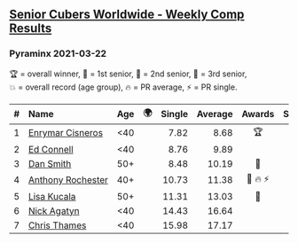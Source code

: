 <style>table {white-space: nowrap;}</style>
<link rel="stylesheet" type="text/css" href="/scw-comp/css/flags.css" />

## [Senior Cubers Worldwide - Weekly Comp Results](/scw-comp/results/)
### Pyraminx 2021-03-22

<span style="white-space: nowrap;">🏆 = overall winner</span>, <span style="white-space: nowrap;">🥇 = 1st senior</span>, <span style="white-space: nowrap;">🥈 = 2nd senior</span>, <span style="white-space: nowrap;">🥉 = 3rd senior</span>, <span style="white-space: nowrap;">💥 = overall record (age group)</span>, <span style="white-space: nowrap;">🔥 = PR average</span>, <span style="white-space: nowrap;">⚡ = PR single</span>.

| # | Name | Age | 🌍 | Single | Average | Awards | Solve 1 | Solve 2 | Solve 3 | Solve 4 | Solve 5 | Video |
| :--: | :-- | :--: | :--: | --: | --: | :--: | --: | --: | --: | --: | --: | :-- |
| 1 | [Enrymar Cisneros](../../persons/enrymar_cisneros/pyram.md) | <40 | <i class="flag flag-VE" /> | 7.82 | 8.68 | 🏆 | 8.27 | 9.27 | 7.82 | 8.50 | 10.20 | [Desktop](https://www.facebook.com/events/893368394782856/permalink/901865110599851) / [Mobile](https://m.facebook.com/events/893368394782856?view=permalink&id=901865110599851) |
| 2 | [Ed Connell](../../persons/ed_connell/pyram.md) | <40 | <i class="flag flag-IE" /> | 8.76 | 9.89 |  | 9.49 | 11.29 | 8.89 | 8.76 | 11.74 | [Desktop](https://www.facebook.com/events/893368394782856/permalink/901622150624147) / [Mobile](https://m.facebook.com/events/893368394782856?view=permalink&id=901622150624147) |
| 3 | [Dan Smith](../../persons/dan_smith/pyram.md) | 50+ | <i class="flag flag-US" /> | 8.48 | 10.19 | 🥇 | 8.48 | 10.96 | 10.54 | 13.32 | 9.07 | [Desktop](https://www.facebook.com/events/893368394782856/permalink/901971367255892) / [Mobile](https://m.facebook.com/events/893368394782856?view=permalink&id=901971367255892) |
| 4 | [Anthony Rochester](../../persons/anthony_rochester/pyram.md) | 40+ | <i class="flag flag-AU" /> | 10.73 | 11.38 | 🥈 🔥 ⚡ | 13.48 | 10.95 | 10.73 | 12.44 | 10.76 | [Desktop](https://www.facebook.com/events/893368394782856/permalink/895972957855733) / [Mobile](https://m.facebook.com/events/893368394782856?view=permalink&id=895972957855733) |
| 5 | [Lisa Kucala](../../persons/lisa_kucala/pyram.md) | 50+ | <i class="flag flag-US" /> | 11.31 | 13.03 | 🥉 | 11.31 | 13.73 | 12.00 | 14.59 | 13.36 | [Desktop](https://www.facebook.com/events/893368394782856/permalink/897027897750239) / [Mobile](https://m.facebook.com/events/893368394782856?view=permalink&id=897027897750239) |
| 6 | [Nick Agatyn](../../persons/nick_agatyn/pyram.md) | <40 | <i class="flag flag-AU" /> | 14.43 | 16.64 |  | 15.23 | 14.43 | DNF | 16.80 | 17.88 | [Desktop](https://www.facebook.com/757743227/videos/10161121202973228) / [Mobile](https://m.facebook.com/757743227/videos/10161121202973228) |
| 7 | [Chris Thames](../../persons/chris_thames/pyram.md) | <40 | <i class="flag flag-US" /> | 15.98 | 17.17 |  | 16.88 | 17.22 | 15.98 | 18.71 | 17.41 | [Desktop](https://www.facebook.com/events/893368394782856/permalink/900781680708194) / [Mobile](https://m.facebook.com/events/893368394782856?view=permalink&id=900781680708194) |

<!-- Global site tag (gtag.js) - Google Analytics -->
<script async src="https://www.googletagmanager.com/gtag/js?id=UA-86348435-3"></script>
<script>window.dataLayer = window.dataLayer || []; function gtag() {dataLayer.push(arguments);} gtag('js', new Date()); gtag('config', 'UA-86348435-3');</script>
